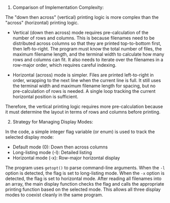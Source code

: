 1. Comparison of Implementation Complexity:

The "down then across" (vertical) printing logic is more complex than the "across" (horizontal) printing logic. 

- Vertical (down then across) mode requires pre-calculation of the number of rows and columns. This is because filenames need to be distributed across columns so that they are printed top-to-bottom first, then left-to-right. The program must know the total number of files, the maximum filename length, and the terminal width to calculate how many rows and columns can fit. It also needs to iterate over the filenames in a row-major order, which requires careful indexing.

- Horizontal (across) mode is simpler. Files are printed left-to-right in order, wrapping to the next line when the current line is full. It still uses the terminal width and maximum filename length for spacing, but no pre-calculation of rows is needed. A single loop tracking the current horizontal position is sufficient.

Therefore, the vertical printing logic requires more pre-calculation because it must determine the layout in terms of rows and columns before printing.

2. Strategy for Managing Display Modes:

In the code, a simple integer flag variable (or enum) is used to track the selected display mode:

- Default mode (0): Down then across columns
- Long-listing mode (-l): Detailed listing
- Horizontal mode (-x): Row-major horizontal display

The program uses `getopt()` to parse command-line arguments. When the `-l` option is detected, the flag is set to long-listing mode. When the `-x` option is detected, the flag is set to horizontal mode. After reading all filenames into an array, the main display function checks the flag and calls the appropriate printing function based on the selected mode. This allows all three display modes to coexist cleanly in the same program.
